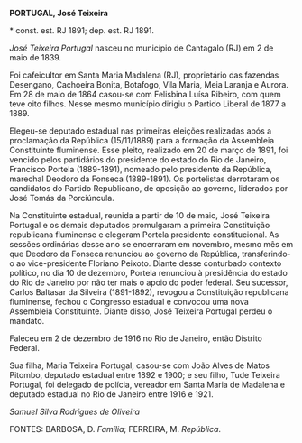 **PORTUGAL, José Teixeira**

\* const. est. RJ 1891; dep. est. RJ 1891.

*José Teixeira Portugal* nasceu no município de Cantagalo (RJ) em 2 de
maio de 1839.

Foi cafeicultor em Santa Maria Madalena (RJ), proprietário das fazendas
Desengano, Cachoeira Bonita, Botafogo, Vila Maria, Meia Laranja e
Aurora. Em 28 de maio de 1864 casou-se com Felisbina Luísa Ribeiro, com
quem teve oito filhos. Nesse mesmo município dirigiu o Partido Liberal
de 1877 a 1889.

Elegeu-se deputado estadual nas primeiras eleições realizadas após a
proclamação da República (15/11/1889) para a formação da Assembleia
Constituinte fluminense. Esse pleito, realizado em 20 de março de 1891,
foi vencido pelos partidários do presidente do estado do Rio de Janeiro,
Francisco Portela (1889-1891), nomeado pelo presidente da República,
marechal Deodoro da Fonseca (1889-1891). Os portelistas derrotaram os
candidatos do Partido Republicano, de oposição ao governo, liderados por
José Tomás da Porciúncula.

Na Constituinte estadual, reunida a partir de 10 de maio, José Teixeira
Portugal e os demais deputados promulgaram a primeira Constituição
republicana fluminense e elegeram Portela presidente constitucional. As
sessões ordinárias desse ano se encerraram em novembro, mesmo mês em que
Deodoro da Fonseca renunciou ao governo da República, transferindo-o ao
vice-presidente Floriano Peixoto. Diante desse conturbado contexto
político, no dia 10 de dezembro, Portela renunciou à presidência do
estado do Rio de Janeiro por não ter mais o apoio do poder federal. Seu
sucessor, Carlos Baltasar da Silveira (1891-1892), revogou a
Constituição republicana fluminense, fechou o Congresso estadual e
convocou uma nova Assembleia Constituinte. Diante disso, José Teixeira
Portugal perdeu o mandato.

Faleceu em 2 de dezembro de 1916 no Rio de Janeiro, então Distrito
Federal.

Sua filha, Maria Teixeira Portugal, casou-se com João Alves de Matos
Pitombo, deputado estadual entre 1892 e 1900; e seu filho, Tude Teixeira
Portugal, foi delegado de polícia, vereador em Santa Maria de Madalena e
deputado estadual no Rio de Janeiro entre 1916 e 1921.

*Samuel Silva Rodrigues de Oliveira*

FONTES: BARBOSA, D. *Família*; FERREIRA, M. *República*.
